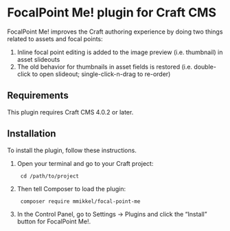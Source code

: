 # FocalPoint Me! plugin for Craft CMS

FocalPoint Me! improves the Craft authoring experience by doing two things related to assets and focal points:     

1. Inline focal point editing is added to the image preview (i.e. thumbnail) in asset slideouts
2. The old behavior for thumbnails in asset fields is restored (i.e. double-click to open slideout; single-click-n-drag to re-order)

## Requirements

This plugin requires Craft CMS 4.0.2 or later.

## Installation

To install the plugin, follow these instructions.

1. Open your terminal and go to your Craft project:

        cd /path/to/project

2. Then tell Composer to load the plugin:

        composer require mmikkel/focal-point-me

3. In the Control Panel, go to Settings → Plugins and click the “Install” button for FocalPoint Me!.
